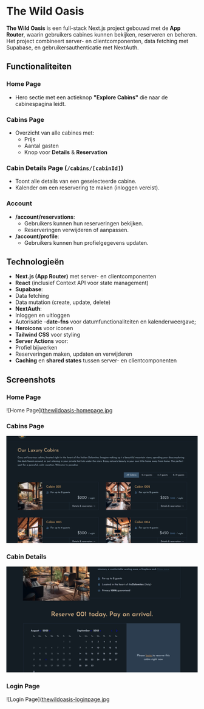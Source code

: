 # The Wild Oasis

**The Wild Oasis** is een full-stack Next.js project gebouwd met de **App Router**, waarin gebruikers cabines kunnen bekijken, reserveren en beheren. Het project combineert server- en clientcomponenten, data fetching met Supabase, en gebruikersauthenticatie met NextAuth.


## Functionaliteiten

### Home Page
- Hero sectie met een actieknop **"Explore Cabins"** die naar de cabinespagina leidt.

### Cabins Page
- Overzicht van alle cabines met:
  - Prijs
  - Aantal gasten
  - Knop voor **Details** & **Reservation**

### Cabin Details Page (`/cabins/[cabinId]`)
- Toont alle details van een geselecteerde cabine.
- Kalender om een reservering te maken (inloggen vereist).

### Account
- **/account/reservations**:
  - Gebruikers kunnen hun reserveringen bekijken.
  - Reserveringen verwijderen of aanpassen.
- **/account/profile**:
  - Gebruikers kunnen hun profielgegevens updaten.



## Technologieën
  - **Next.js (App Router)** met server- en clientcomponenten
  - **React** (inclusief Context API voor state management)  
  - **Supabase**:
  - Data fetching
  - Data mutation (create, update, delete)
   - **NextAuth**:
  - Inloggen en uitloggen
  - Autorisatie
  -**date-fns** voor datumfunctionaliteiten en kalenderweergave;
  - **Heroicons** voor iconen
  - **Tailwind CSS** voor styling
  - **Server Actions** voor:
  - Profiel bijwerken
  - Reserveringen maken, updaten en verwijderen
  - **Caching** en **shared states** tussen server- en clientcomponenten


## Screenshots

### Home Page
![Home Page]([thewildoasis-homepage.jpg](https://github.com/AlinaAMG/TheWildOasis-Website/blob/master/public/thewildoasis-homepage.jpg)

### Cabins Page
![Cabins Page](https://github.com/AlinaAMG/TheWildOasis-Website/blob/master/public/thewildoasis-cabins.jpg)

### Cabin Details
![Cabin Details Page](https://github.com/AlinaAMG/TheWildOasis-Website/blob/master/public/thewildoasis-cabins-cabinId.jpg)


### Login Page
![Login Page]([thewildoasis-loginpage.jpg](https://github.com/AlinaAMG/TheWildOasis-Website/blob/master/public/thewildoasis-loginpage.jpg)
